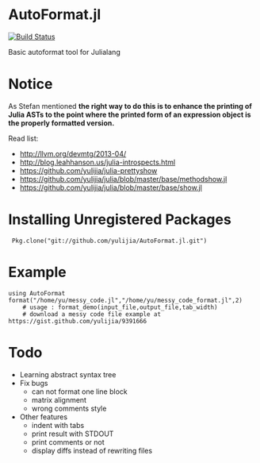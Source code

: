 AutoFormat.jl
======

[![Build Status](https://travis-ci.org/yulijia/AutoFormat.jl.png)](https://travis-ci.org/yulijia/AutoFormat.jl)

Basic autoformat tool for Julialang

# Notice
As Stefan mentioned **the right way to do this is to enhance the printing of Julia ASTs to the point where the printed form of an expression object is the properly formatted version.**

Read list:
- http://llvm.org/devmtg/2013-04/
- http://blog.leahhanson.us/julia-introspects.html
- https://github.com/yulijia/julia-prettyshow
- https://github.com/yulijia/julia/blob/master/base/methodshow.jl
- https://github.com/yulijia/julia/blob/master/base/show.jl

# Installing Unregistered Packages

	 Pkg.clone("git://github.com/yulijia/AutoFormat.jl.git")

# Example

	using AutoFormat
	format("/home/yu/messy_code.jl","/home/yu/messy_code_format.jl",2)
        # usage : format_demo(input_file,output_file,tab_width)
        # download a messy code file example at https://gist.github.com/yulijia/9391666

# Todo
* Learning abstract syntax tree
* Fix bugs
  - can not format one line block
  - matrix alignment
  - wrong comments style
* Other features
  - indent with tabs
  - print result with STDOUT
  - print comments or not
  - display diffs instead of rewriting files
